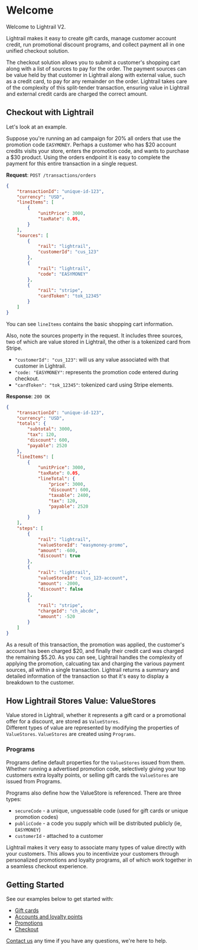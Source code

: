 # Welcome
Welcome to Lightrail V2. 

Lightrail makes it easy to create gift cards, manage customer account credit, run promotional discount programs, and collect payment all in one unified checkout solution.

The checkout solution allows you to submit a customer's shopping cart along with a list of sources to pay for the order. The payment sources can be value held by that customer in Lightrail along with external value, such as a credit card, to pay for any remainder on the order. Lightrail takes care of the complexity of this split-tender transaction, ensuring value in Lightrail and external credit cards are charged the correct amount.

## Checkout with Lightrail
Let's look at an example. 

Suppose you're running an ad campaign for 20% all orders that use the promotion code `EASYMONEY`. 
Perhaps a customer who has $20 account credits visits your store, enters the promotion code, and wants to purchase a $30 product. Using the orders endpoint it is easy to complete the payment for this entire transaction in a single request.

**Request**: `POST /transactions/orders`
```json
{
    "transactionId": "unique-id-123",
    "currency": "USD",
    "lineItems": [
        {
            "unitPrice": 3000,
            "taxRate": 0.05,
        }
    ],
    "sources": [
        {
            "rail": "lightrail",
            "customerId": "cus_123"
        },
        {
            "rail": "lightrail",
            "code": "EASYMONEY"
        },
        {
            "rail": "stripe",
            "cardToken": "tok_12345"
        }
    ]
}
```       

You can see `lineItems` contains the basic shopping cart information. 

Also, note the sources property in the request. It includes three sources, two of which are value stored in Lightrail, the other is a tokenized card from Stripe.
 - `"customerId": "cus_123"`: will us any value associated with that customer in Lightrail. 
 - `"code: "EASYMONEY"`: represents the promotion code entered during checkout.
 - `"cardToken": "tok_12345"`: tokenized card using Stripe elements.  
 
**Response**: `200 OK`
```json
{
    "transactionId": "unique-id-123",
    "currency": "USD",
    "totals": {
        "subtotal": 3000,
        "tax": 120,
        "discount": 600,
        "payable": 2520
    },
    "lineItems": [
        {
            "unitPrice": 3000,
            "taxRate": 0.05,
            "lineTotal": {
                "price": 3000,
                "discount": 600,
                "taxable": 2400,
                "tax": 120,
                "payable": 2520
            }
        }
    ],
    "steps": [
        {
            "rail": "lightrail",
            "valueStoreId": "easymoney-promo",
            "amount": -600, 
            "discount": true
        },
        {
            "rail": "lightrail",
            "valueStoreId": "cus_123-account",
            "amount": -2000, 
            "discount": false
        },
        {
            "rail": "stripe",
            "chargeId": "ch_abcde",
            "amount": -520
        }
    ]
} 
``` 

As a result of this transaction, the promotion was applied, the customer's account has been charged $20, and finally their credit card was charged the remaining $5.20.
As you can see, Lightrail handles the complexity of applying the promotion, calcuating tax and charging the various payment sources, all within a single transaction. 
Lightrail returns a summary and detailed information of the transaction so that it's easy to display a breakdown to the customer. 

## How Lightrail Stores Value: ValueStores
Value stored in Lightrail, whether it represents a gift card or a promotional offer for a discount, are stored as `ValueStores`.   
Different types of value are represented by modifying the properties of `ValueStores`. `ValueStores` are created using `Programs`. 

### Programs
Programs define default properties for the `ValueStores` issued from them. 
Whether running a advertised promotion code, selectively giving your top customers extra loyalty points, or selling gift cards the `ValueStores` are issued from Programs.

Programs also define how the ValueStore is referenced. There are three types:
- `secureCode` - a unique, unguessable code (used for gift cards or unique promotion codes)
- `publicCode` - a code you supply which will be distributed publicly (ie, `EASYMONEY`)
- `customerId` - attached to a customer

Lightrail makes it very easy to associate many types of value directly with your customers. This allows you to incentivize your customers through personalized promotions and loyalty programs, all of which work together in a seamless checkout experience. 

## Getting Started
See our examples below to get started with:
 - [Gift cards](https://localhost:8181/docs/#gift-cards/gift-cards)
 - [Accounts and loyalty points](https://localhost:8181/docs/#accounts/accounts-and-points)
 - [Promotions](https://localhost:8181/docs/#discounts/promotions) 
 - [Checkout](https://lightrailapi.docs.apiary.io/#reference/0/transactions/process-an-order)
 
[Contact us](mailto:hello@lightrail.com) any time if you have any questions, we're here to help. 

